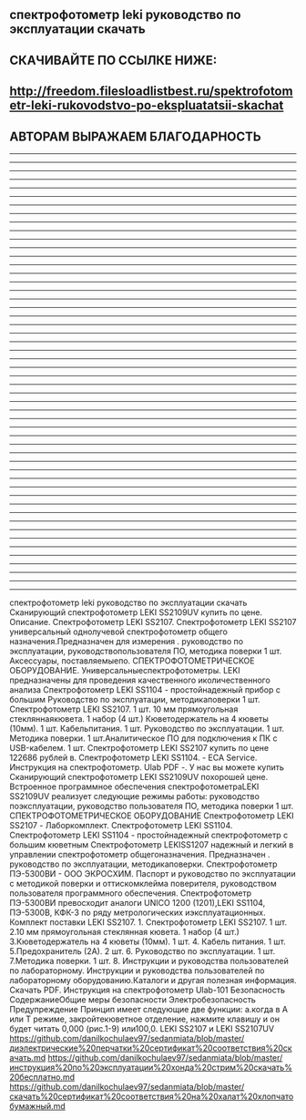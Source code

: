 спектрофотометр leki руководство по эксплуатации скачать
--------------------------------------------------
СКАЧИВАЙТЕ ПО ССЫЛКЕ НИЖЕ:
--------------------------------------------------
http://freedom.filesloadlistbest.ru/spektrofotometr-leki-rukovodstvo-po-ekspluatatsii-skachat
--------------------------------------------------
АВТОРАМ ВЫРАЖАЕМ БЛАГОДАРНОСТЬ
--------------------------------------------------
--------------------------------------------------
--------------------------------------------------
--------------------------------------------------
--------------------------------------------------
--------------------------------------------------
--------------------------------------------------
--------------------------------------------------
--------------------------------------------------
--------------------------------------------------
--------------------------------------------------
--------------------------------------------------
--------------------------------------------------
--------------------------------------------------
--------------------------------------------------
--------------------------------------------------
--------------------------------------------------
--------------------------------------------------
--------------------------------------------------
--------------------------------------------------
--------------------------------------------------
--------------------------------------------------
--------------------------------------------------
--------------------------------------------------
--------------------------------------------------
--------------------------------------------------
--------------------------------------------------
--------------------------------------------------
--------------------------------------------------
--------------------------------------------------
--------------------------------------------------
--------------------------------------------------
--------------------------------------------------
--------------------------------------------------
--------------------------------------------------
--------------------------------------------------
--------------------------------------------------
--------------------------------------------------
--------------------------------------------------
--------------------------------------------------
--------------------------------------------------
--------------------------------------------------
--------------------------------------------------
--------------------------------------------------
--------------------------------------------------
--------------------------------------------------
--------------------------------------------------
--------------------------------------------------
--------------------------------------------------
--------------------------------------------------
--------------------------------------------------
--------------------------------------------------
--------------------------------------------------
спектрофотометр leki руководство по эксплуатации скачать Сканирующий спектрофотометр LEKI SS2109UV купить по цене. Описание. Спектрофотометр LEKI SS2107. Спектрофотометр LEKI SS2107 универсальный однолучевой спектрофотометр общего назначения.Предназначен для измерения . руководство по эксплуатации, руководствопользователя ПО, методика поверки 1 шт. Аксессуары, поставляемыепо. СПЕКТРОФОТОМЕТРИЧЕСКОЕ ОБОРУДОВАНИЕ. Универсальныеспектрофотометры. LEKI предназначены для проведения качественного иколичественного анализа  Спектрофотометр LEKI SS1104 - простойнадежный прибор с большим  Руководство по эксплуатации, методикаповерки 1 шт. Спектрофотометр LEKI SS2107. 1 шт. 10 мм прямоугольная стекляннаякювета. 1 набор (4 шт.) Кюветодержатель на 4 кюветы (10мм). 1 шт. Кабельпитания. 1 шт. Руководство по эксплуатации. 1 шт. Методика поверки. 1 шт.Аналитическое ПО для подключения к ПК с USB-кабелем. 1 шт. Спектрофотометр LEKI SS2107 купить по цене 122686 рублей в. Спектрофотометр LEKI SS1104. - ECA Service. Инструкция на спектрофотометр. Ulab PDF -. У нас вы можете купить Сканирующий спектрофотометр LEKI SS2109UV похорошей цене.  Встроенное программное обеспечения спектрофотометраLEKI SS2109UV реализует следующие режимы работы:  руководство поэксплуатации, руководство пользователя ПО, методика поверки 1 шт. СПЕКТРОФОТОМЕТРИЧЕСКОЕ ОБОРУДОВАНИЕ
Спектрофотометр LEKI SS2107 - Лаборкомплект. Спектрофотометр LEKI SS1104. Спектрофотометр LEKI SS1104 - простойнадежный спектрофотометр с большим кюветным  Спектрофотометр LEKISS1207  надежный и легкий в управлении спектрофотометр общегоназначения. Предназначен . руководство по эксплуатации, методикаповерки. Спектрофотометр ПЭ-5300ВИ - ООО ЭКРОСХИМ. Паспорт и руководство по эксплуатации с методикой поверки и оттискомклейма поверителя, руководством пользователя программного обеспечения. Спектрофотометр ПЭ-5300ВИ превосходит аналоги UNICO 1200 (1201),LEKI SS1104, ПЭ-5300В, КФК-3 по ряду метрологических иэксплуатационных. Комплект поставки LEKI SS2107. 1. Спектрофотометр LEKI SS2107. 1 шт. 2.10 мм прямоугольная стеклянная кювета. 1 набор (4 шт.) 3.Кюветодержатель на 4 кюветы (10мм). 1 шт. 4. Кабель питания. 1 шт. 5.Предохранитель (2А). 2 шт. 6. Руководство по эксплуатации. 1 шт. 7.Методика поверки. 1 шт. 8. Инструкции и руководства пользователей по лабораторному. Инструкции и руководства пользователей по лабораторному оборудованию.Каталоги и другая полезная информация. Скачать PDF. Инструкция на спектрофотометр Ulab-101 Безопасность СодержаниеОбщие меры безопасности Электробезопасность Предупреждение Принцип имеет следующие две функции: а.когда в А или T режиме, закройтекюветное отделение, нажмите клавишу и он будет читать 0,000 (рис.1-9) или100,0. LEKI SS2107 и LEKI SS2107UV
https://github.com/danilkochulaev97/sedanmiata/blob/master/диэлектрические%20перчатки%20сертификат%20соответствия%20скачать.md
https://github.com/danilkochulaev97/sedanmiata/blob/master/инструкция%20по%20эксплуатации%20хонда%20стрим%20скачать%20бесплатно.md
https://github.com/danilkochulaev97/sedanmiata/blob/master/скачать%20сертификат%20соответствия%20на%20халат%20хлопчатобумажный.md
